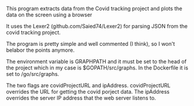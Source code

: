 This program extracts data from the Covid tracking project and plots the data
on the screen using a browser

It uses the Lexer2 (github.com/Saied74/Lexer2) for parsing JSON from the covid
tracking project.  

The program is pretty simple and well commented (I think), so I won't belabor
the points anymore.

The environment variable is GRAPHPATH and it must be set to the head of the
project which in my case is $GOPATH/src/graphs.  In the Dockerfile it is set
to /go/src/graphs.

The two flags are covidProjectURL and ipAddress.  covidProjectURL overrides
the URL for getting the covid porject data.  The ipAddress overrides the server
IP address that the web server listens to.
